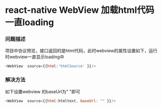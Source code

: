 # react-native WebView 加载html代码一直loading

### 问题描述

 项目中协议预览，接口返回的是html代码，此时webview的属性设置如下，运行时webview一直显示loading中
```js
<WebView  source={{html:'htmlSource' }}/>
```
### 解决方法

如下设置webview 的baseUrl为" "即可
```js
<WebView  source={{html:htmltext, baseUrl: "" }}/>
```


